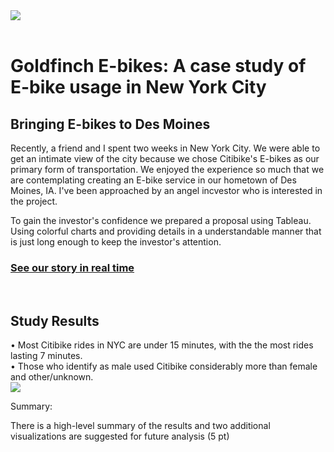 <img src="https://github.com/meggrooms/bikesharing/blob/main/images/Goldfinch_logo.png">
<BR>
<BR>
  
# Goldfinch E-bikes: A case study of E-bike usage in New York City
## Bringing E-bikes to Des Moines

Recently, a friend and I spent two weeks in New York City. We were able to get an intimate view of the city because we chose Citibike's E-bikes as our primary form of transportation. We enjoyed the experience so much that we are contemplating creating an E-bike service in our hometown of Des Moines, IA. 
I've been approached by an angel incvestor who is interested in the project. 
<BR>
  
To gain the investor's confidence we prepared a proposal using Tableau. Using colorful charts and providing details in a understandable manner that is just long enough to keep the investor's attention.
<BR>
 
### <a href="https://public.tableau.com/app/profile/margaret.gangloff.grooms/viz/GoldfinchE-BikeProposal/GoldfinchStory">See our story in real time </a>
<BR>


## Study Results


• Most Citibike rides in NYC are under 15 minutes, with the the most rides lasting 7 minutes.
 <BR>
• Those who identify as male used Citibike considerably more than female and other/unknown.
 <BR>
<img src="https://github.com/meggrooms/bikesharing/blob/main/images/deliverable_2/story_1.png">



   
   
Summary:

There is a high-level summary of the results and two additional visualizations are suggested for future analysis (5 pt)


